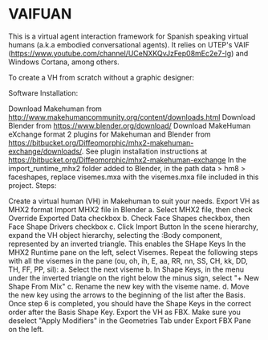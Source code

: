 # VAIFUAN
This is a virtual agent interaction framework for Spanish speaking virtual humans (a.k.a embodied conversational agents). It relies on UTEP's VAIF (https://www.youtube.com/channel/UCeNXKQvJzFep08mEc2e7-Ig) and Windows Cortana, among others.

To create a VH from scratch without a graphic designer:

Software Installation:

Download Makehuman from http://www.makehumancommunity.org/content/downloads.html
Download Blender from https://www.blender.org/download/
Download MakeHuman eXchange format 2 plugins for Makehuman and Blender from https://bitbucket.org/Diffeomorphic/mhx2-makehuman-exchange/downloads/. See plugin installation instructions at https://bitbucket.org/Diffeomorphic/mhx2-makehuman-exchange
In the import_runtime_mhx2 folder added to Blender, in the path data > hm8 > faceshapes, replace visemes.mxa with the visemes.mxa file included in this project.
Steps:

Create a virtual human (VH) in Makehuman to suit your needs.
Export VH as MHX2 format
Import MHX2 file in Blender a. Select MHX2 file, then check Override Exported Data checkbox b. Check Face Shapes checkbox, then Face Shape Drivers checkbox c. Click Import Button
In the scene hierarchy, expand the VH object hierarchy, selecting the :Body component, represented by an inverted triangle. This enables the SHape Keys
In the MHX2 Runtime pane on the left, select Visemes.
Repeat the following steps with all the visemes in the pane (ou, oh, ih, E, aa, RR, nn, SS, CH, kk, DD, TH, FF, PP, sil): a. Select the next viseme b. In Shape Keys, in the menu under the inverted triangle on the right below the minus sign, select "+ New Shape From Mix" c. Rename the new key with the viseme name. d. Move the new key using the arrows to the beginning of the list after the Basis.
Once step 6 is completed, you should have the Shape Keys in the correct order after the Basis Shape Key.
Export the VH as FBX. Make sure you deselect "Apply Modifiers" in the Geometries Tab under Export FBX Pane on the left.
